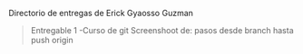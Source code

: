 Directorio de entregas de Erick Gyaosso Guzman

>Entregable 1
    -Curso de git
        Screenshoot de:
            pasos desde branch hasta push origin